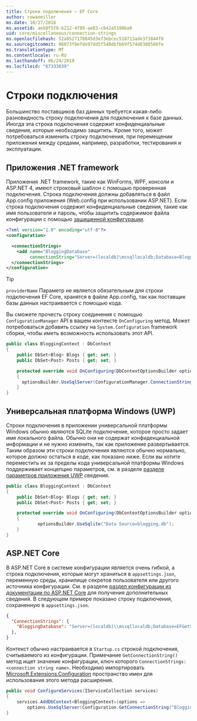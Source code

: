```yaml
---
title: Строки подключения — EF Core
author: rowanmiller
ms.date: 10/27/2016
ms.assetid: aeb0f5f8-b212-4f89-ae83-c642a5190ba0
uid: core/miscellaneous/connection-strings
ms.openlocfilehash: 52a8527170845d3e73ebcec518713ade3f3844f0
ms.sourcegitcommit: 06073f8efde97dd5f540dbfb69f574d8380566fe
ms.translationtype: MT
ms.contentlocale: ru-RU
ms.lasthandoff: 06/24/2019
ms.locfileid: "67333839"
---
```

# <a name="connection-strings"></a>Строки подключения

Большинство поставщиков баз данных требуется какая-либо разновидность строку подключения для подключения к базе данных. Иногда эта строка подключения содержит конфиденциальные сведения, которые необходимо защитить. Кроме того, может потребоваться изменить строку подключения, при перемещении приложения между средами, например, разработки, тестирования и эксплуатации.

## <a name="net-framework-applications"></a>Приложения .NET framework

Приложения .NET framework, такие как WinForms, WPF, консоли и ASP.NET 4, имеют строковый шаблон с помощью проверенная подключения. Строка подключения должны добавляться в файл App.config приложения (Web.config при использовании ASP.NET). Если строка подключения содержит конфиденциальные сведения, такие как имя пользователя и пароль, чтобы защитить содержимое файла конфигурации с помощью [защищенной конфигурации](https://docs.microsoft.com/dotnet/framework/data/adonet/connection-strings-and-configuration-files#encrypting-configuration-file-sections-using-protected-configuration).

``` xml
<?xml version="1.0" encoding="utf-8"?>
<configuration>

  <connectionStrings>
    <add name="BloggingDatabase"
         connectionString="Server=(localdb)\mssqllocaldb;Database=Blogging;Trusted_Connection=True;" />
  </connectionStrings>
</configuration>
```

> [!TIP]  
> `providerName` Параметр не является обязательным для строки подключения EF Core, хранятся в файле App.config, так как поставщик базы данных настраивается с помощью кода.

Вы сможете прочесть строку соединения с помощью `ConfigurationManager` API в вашем контексте `OnConfiguring` метод. Может потребоваться добавить ссылку на `System.Configuration` framework сборки, чтобы иметь возможность использовать этот API.

``` csharp
public class BloggingContext : DbContext
{
    public DbSet<Blog> Blogs { get; set; }
    public DbSet<Post> Posts { get; set; }

    protected override void OnConfiguring(DbContextOptionsBuilder optionsBuilder)
    {
      optionsBuilder.UseSqlServer(ConfigurationManager.ConnectionStrings["BloggingDatabase"].ConnectionString);
    }
}
```

## <a name="universal-windows-platform-uwp"></a>Универсальная платформа Windows (UWP)

Строки подключения в приложении универсальной платформы Windows обычно являются SQLite подключение, которое просто задает имя локального файла. Обычно они не содержат конфиденциальной информации и не нужно изменить, так как приложение развертывается. Таким образом эти строки подключения являются обычно нормально, которое должно остаться в коде, как показано ниже. Если вы хотите переместить их за пределы кода универсальной платформы Windows поддерживает концепцию параметров, см. в разделе [разделе параметров приложения UWP](https://docs.microsoft.com/windows/uwp/app-settings/store-and-retrieve-app-data) сведения.

``` csharp
public class BloggingContext : DbContext
{
    public DbSet<Blog> Blogs { get; set; }
    public DbSet<Post> Posts { get; set; }

    protected override void OnConfiguring(DbContextOptionsBuilder optionsBuilder)
    {
            optionsBuilder.UseSqlite("Data Source=blogging.db");
    }
}
```

## <a name="aspnet-core"></a>ASP.NET Core

В ASP.NET Core в системе конфигурации является очень гибкой, а строка подключения, которые могут храниться в `appsettings.json`, переменную среды, хранилище секретов пользователя или другого источника конфигурации. См. в разделе [раздел конфигурации из документации по ASP.NET Core](https://docs.asp.net/en/latest/fundamentals/configuration.html) для получения дополнительных сведений. В следующем примере показано строку подключения, сохраненную в `appsettings.json`.

``` json
{
  "ConnectionStrings": {
    "BloggingDatabase": "Server=(localdb)\\mssqllocaldb;Database=EFGetStarted.ConsoleApp.NewDb;Trusted_Connection=True;"
  },
}
```

Контекст обычно настраивается в `Startup.cs` строкой подключения, считываемого из конфигурации. Примечание `GetConnectionString()` метод ищет значение конфигурации, ключ которого `ConnectionStrings:<connection string name>`. Необходимо импортировать [Microsoft.Extensions.Configuration](https://docs.microsoft.com/dotnet/api/microsoft.extensions.configuration) пространство имен для использования этого метода расширения.

``` csharp
public void ConfigureServices(IServiceCollection services)
{
    services.AddDbContext<BloggingContext>(options =>
        options.UseSqlServer(Configuration.GetConnectionString("BloggingDatabase")));
}
```
